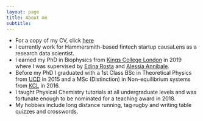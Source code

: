 ```yaml
---
layout: page
title: About me
subtitle:
---
```


- For a copy of my CV, click [here](/assets/kells_cv.pdf)
- I currently work for Hammersmith-based fintech startup causaLens as a
  research data scientist.
- I earned my PhD in Biophysics from [Kings College London](https://www.kcl.ac.uk/index.aspx) in 2019 where I was supervised by
  [Edina Rosta](http://www.rostaresearch.com/) and
  [Alessia Annibale](https://nms.kcl.ac.uk/alessia.annibale/web_page/).
- Before my PhD I  graduated with a 1st Class BSc in Theoretical
  Physics from [UCD](http://www.ucd.ie/) in 2015 and a MSc (Distinction) in
  Non-equilibrium systems from [KCL](https://www.kcl.ac.uk/index.aspx) in
  2016.
- I taught Physical Chemistry tutorials at all undergraduate levels and
  was fortunate enough to be nominated for a teaching award in 2018.
- My hobbies include long distance running, tag rugby and writing table
  quizzes and crosswords.
